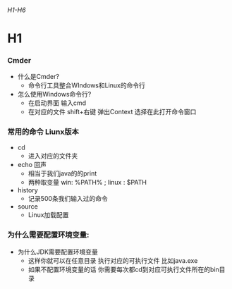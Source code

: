 ###### H1-H6

# H1



### Cmder

- 什么是Cmder?
  - 命令行工具整合WIndows和Linux的命令行
- 怎么使用Windows命令行?
  - 在启动界面 输入cmd
  - 在对应的文件 shift+右键    弹出Context   选择在此打开命令窗口





### 常用的命令 Liunx版本

- cd
  - 进入对应的文件夹
- echo  回声
  - 相当于我们java的的print
  - 两种取变量  win: %PATH% ;  linux : $PATH
- history
  - 记录500条我们输入过的命令
- source
  - Linux加载配置



### 为什么需要配置环境变量:

- 为什么JDK需要配置环境变量
  - 这样你就可以在任意目录 执行对应的可执行文件 比如java.exe
  - 如果不配置环境变量的话 你需要每次都cd到对应可执行文件所在的bin目录